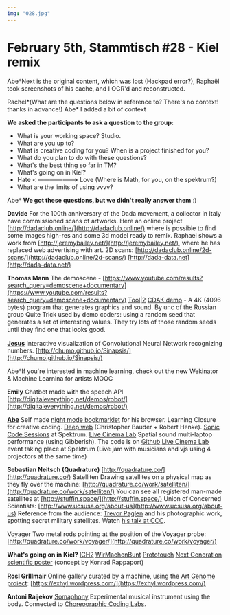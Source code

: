 ```yaml
---
img: "028.jpg"
---
```


# **February 5th, Stammtisch #28 - Kiel remix**

Abe*Next is the original content, which was lost (Hackpad error?), Raphaël took screenshots of his cache, and I OCR'd and reconstructed.

Rachel*(What are the questions below in reference to? There's no context! thanks in advance!)
Abe* I added a bit of context

**We asked the participants to ask a question to the group:**

- What is your working space? Studio.
- What are you up to?
- What is creative coding for you? When is a project finished for you?
- What do you plan to do with these questions?
- What's the best thing so far in TM?
- What's going on in Kiel?
- Hate < ———————> Love (Where is Math, for you, on the spektrum?)
- What are the limits of using vvvv?

Abe* **We got these questions, but we didn't really answer them** :)

**Davide**
For the 100th anniversary of the Dada movement, a collector in Italy have commissioned scans of artworks.
Here an online project [http://dadaclub.online/](http://dadaclub.online/) where is possible to find some images high-res and some 3d model ready to remix.  Raphael shows a work from [http://jeremybailey.net/](http://jeremybailey.net/), where he has replaced web advertising with art.
2D scans: [http://dadaclub.online/2d-scans/](http://dadaclub.online/2d-scans/)
[http://dada-data.net](http://dada-data.net/)

**Thomas Mann**
The demoscene - [https://www.youtube.com/results?search_query=demoscene+documentary](https://www.youtube.com/results?search_query=demoscene+documentary)
[Tool|2](http://tooll.io/)
[CDAK demo](https://www.youtube.com/watch?v=RCh3Q08HMfs) - A 4K (4096 bytes) program that generates graphics and sound. By unc of the Russian group Quite
Trick used by demo coders: using a random seed that generates a set of interesting values. They try lots of those random seeds until they ﬁnd one that looks good.

[**Jesus**](https://twitter.com/jmb_jesus)
Interactive visualization of Convolutional Neural Network recognizing numbers.
[http://chumo.github.io/Sinapsis/](http://chumo.github.io/Sinapsis/)

Abe*If you're interested in machine learning, check out the new Wekinator & Machine Learnina for artists MOOC

**Emily**
Chatbot made with the speech API
[http://digitaleverything.net/demos/robot/](http://digitaleverything.net/demos/robot/)

[**Abe**](http://hamoid.com/)
Self made [night mode bookmarklet](https://gist.github.com/hamoid/316787ebcbc1d929f9da) for his browser.
Learning Closure for creative coding.
[Deep web](https://www.youtube.com/watch?v=XiPBiG2bpaE) (Christopher Bauder + Robert Henke).
[Sonic Code Sessions](http://spektrumberlin.de/communities/sonic-code-sessions/about.html) at Spektrum.
[Live Cinema Lab](http://spektrumberlin.de/communities/lc-lab/about.html)
Spatial sound multi-laptop performance (using Gibberish). The code is on [Github](https://github.com/hamoid/TM-Spektrum-SCS-Perf-2016)
[Live Cinema Lab](http://spektrumberlin.de/communities/lc-lab/about.html) event taking place at Spektrum (Live jam with musicians and vjs using 4 projectors at the same time)

**Sebastian Neitsch (Quadrature)**
[http://quadrature.co/](http://quadrature.co/)
Satelliten
Drawing satellites on a physical map as they fly over the machine: [http://quadrature.co/work/satelliten/](http://quadrature.co/work/satelliten/)
You can see all registered man-made satellites at [http://stuffin.space/](http://stuffin.space/)
Union of Concerned Scientists: [http://www.ucsusa.org/about-us](http://www.ucsusa.org/about-us)
Reference from the audience: [Trevor Paglen](http://www.paglen.com/) and his photographic work, spotting secret military satellites. Watch
[his talk at CCC](https://www.youtube.com/watch?v=j56s46e97Lo).

Voyager
Two metal rods pointing at the position of the Voyager probe: [http://quadrature.co/work/voyager/](http://quadrature.co/work/voyager/)

**What's going on in Kiel?**
[ICH2](https://vimeo.com/channels/ich2)
[WirMachenBunt](http://www.wirmachenbunt.de/)
[Prototouch](http://www.visualcomplexity.com/vc/project.cfm?id=556)
[Next Generation scientiﬁc poster](http://www.wirmachenbunt.de/work/sciposter) (concept by Konrad Rappaport)

**Rosl Grlllmair**
Online gallery curated by a machine, using the [Art Genome proiect](https://www.artsy.net/theartgenomeproject): [https://exhyl.wordpress.com/](https://exhyl.wordpress.com/)

**Antoni Raijekov**
[Somaphony](https://vimeo.com/144294101)
Experimental musical instrument using the body. Connected to [Choreooraphic Coding Labs](http://www.choreographiccoding.org/).



